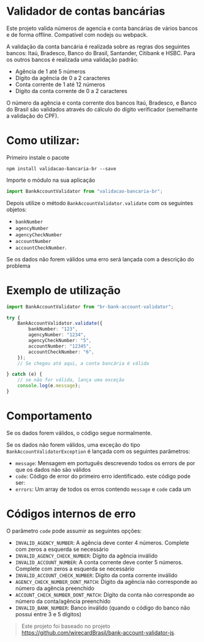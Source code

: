 
# Validador de contas bancárias

Este projeto valida números de agencia e conta bancárias de vários bancos e de forma offline. Compatível com nodejs ou webpack.

A validação da conta bancária é realizada sobre as regras dos seguintes bancos: Itaú, Bradesco, Banco do Brasil, Santander, Citibank e HSBC. Para os outros bancos é realizada uma validação padrão:

- Agência de 1 até 5 números
- Dígito da agência de 0 a 2 caracteres
- Conta corrente de 1 até 12 números
- Dígito da conta corrente de 0 a 2 caracteres

O número da agência e conta corrente dos bancos Itaú, Bradesco, e Banco do Brasil são validados através do cálculo do dígito verificador (semelhante a validação do CPF).

# Como utilizar:

Primeiro instale o pacote

`npm install validacao-bancaria-br --save`

Importe o módulo na sua aplicação

```ts
import BankAccountValidator from "validacao-bancaria-br";
```

Depois utilize o método `BankAccountValidator.validate` com os seguintes objetos: 
- `bankNumber`
- `agencyNumber`
- `agencyCheckNumber`
- `accountNumber`
- `accountCheckNumber`.

Se os dados não forem válidos uma erro será lançada com a descrição do problema

# Exemplo de utilização

```ts
import BankAccountValidator from "br-bank-account-validator";

try {
    BankAccountValidator.validate({
        bankNumber: "123",
        agencyNumber: "1234",
        agencyCheckNumber: "5",
        accountNumber: "12345",
        accountCheckNumber: "6",
    });
    // Se chegou até aqui, a conta bancária é válida

} catch (e) {
    // se não for válida, lança uma exceção
    console.log(e.message);
}
```

# Comportamento

Se os dados forem válidos, o código segue normalmente.

Se os dados não forem válidos, uma exceção do tipo `BankAccountValidatorException` é lançada com os seguintes parâmetros:

- `message`: Mensagem em português descrevendo todos os errors de por que os dados não são válidos
- `code`: Código de error do primeiro erro identificado. este código pode ser:
- `errors`: Um array de todos os erros contendo `message` e `code` cada um

# Códigos internos de erro

O parâmetro `code` pode assumir as seguintes opções:
- `INVALID_AGENCY_NUMBER`: A agência deve conter 4 números. Complete com zeros a esquerda se necessário
- `INVALID_AGENCY_CHECK_NUMBER`: Dígito da agência inválido
- `INVALID_ACCOUNT_NUMBER`: A conta corrente deve conter 5 números. Complete com zeros a esquerda se necessário
- `INVALID_ACCOUNT_CHECK_NUMBER`: Dígito da conta corrente inválido
- `AGENCY_CHECK_NUMBER_DONT_MATCH`: Dígito da agência não corresponde ao número da agência preenchido
- `ACCOUNT_CHECK_NUMBER_DONT_MATCH`: Dígito da conta não corresponde ao número da conta/agência preenchido
- `INVALID_BANK_NUMBER`: Banco inválido (quando o código do banco não possui entre 3 e 5 dígitos)


> Este projeto foi baseado no projeto https://github.com/wirecardBrasil/bank-account-validator-js.
